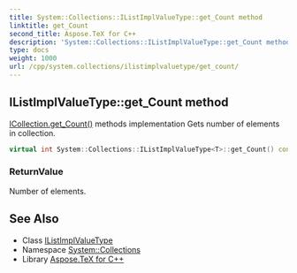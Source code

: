 ```yaml
---
title: System::Collections::IListImplValueType::get_Count method
linktitle: get_Count
second_title: Aspose.TeX for C++
description: 'System::Collections::IListImplValueType::get_Count method. ICollection.get_Count() methods implementation Gets number of elements in collection in C++.'
type: docs
weight: 1000
url: /cpp/system.collections/ilistimplvaluetype/get_count/
---
```

## IListImplValueType::get_Count method


[ICollection.get_Count()](../../icollection/get_count/) methods implementation Gets number of elements in collection.

```cpp
virtual int System::Collections::IListImplValueType<T>::get_Count() const override
```


### ReturnValue

Number of elements.

## See Also

* Class [IListImplValueType](../)
* Namespace [System::Collections](../../)
* Library [Aspose.TeX for C++](../../../)
